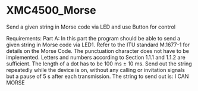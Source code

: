 # XMC4500_Morse
Send a given string in Morse code via LED and use Button for control

Requirements:
Part A:
In this part the program should be able to send a given string in Morse code via LED1. Refer to the ITU standard M.1677-1 for details on the Morse Code. The punctuation character does not have to be implemented. Letters and numbers according to Section 1.1.1 and 1.1.2 are sufficient. The length of a dot has to be 100 ms ± 10 ms. Send out the string repeatedly while the device is on, without any calling or invitation signals but a pause of 5 s after each transmission. The string to send out is: I CAN MORSE

